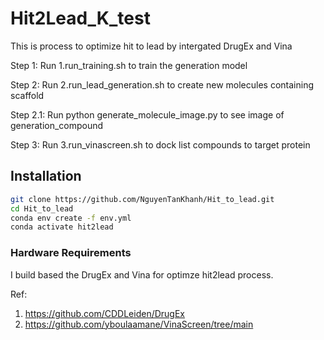 # Hit2Lead_K_test
 
This is process to optimize hit to lead by intergated DrugEx and Vina

Step 1: Run 1.run_training.sh to train the generation model

Step 2: Run 2.run_lead_generation.sh to create new molecules containing scaffold

Step 2.1: Run python generate_molecule_image.py to see image of generation_compound

Step 3: Run 3.run_vinascreen.sh to dock list compounds to target protein


## Installation


```bash
git clone https://github.com/NguyenTanKhanh/Hit_to_lead.git
cd Hit_to_lead
conda env create -f env.yml
conda activate hit2lead
```

### Hardware Requirements

I build based the DrugEx and Vina for optimze hit2lead process. 

Ref: 
1. https://github.com/CDDLeiden/DrugEx
2. https://github.com/yboulaamane/VinaScreen/tree/main



